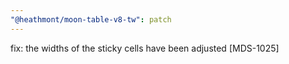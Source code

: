 ```yaml
---
"@heathmont/moon-table-v8-tw": patch
---
```


fix: the widths of the sticky cells have been adjusted [MDS-1025]
